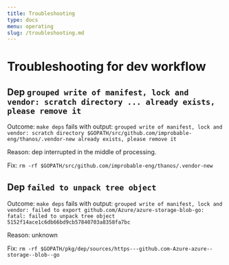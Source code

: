```yaml
---
title: Troubleshooting
type: docs
menu: operating
slug: /troubleshooting.md
---
```


# Troubleshooting for dev workflow

## Dep `grouped write of manifest, lock and vendor: scratch directory ... already exists, please remove it`

Outcome: `make deps` fails with output: `grouped write of manifest, lock and vendor: scratch directory $GOPATH/src/github.com/improbable-eng/thanos/.vendor-new already exists, please remove it`

Reason: dep interrupted in the middle of processing.

Fix: `rm -rf $GOPATH/src/github.com/improbable-eng/thanos/.vendor-new`

## Dep `failed to unpack tree object`

Outcome: `make deps` fails with output: `grouped write of manifest, lock and vendor: failed to export github.com/Azure/azure-storage-blob-go: fatal: failed to unpack tree object 5152f14ace1c6db66bd9cb57840703a8358fa7bc`

Reason: unknown

Fix: `rm -rf $GOPATH/pkg/dep/sources/https---github.com-Azure-azure--storage--blob--go `
